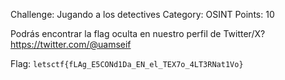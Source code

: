 Challenge: Jugando a los detectives
Category: OSINT
Points: 10

Podrás encontrar la flag oculta en nuestro perfil de Twitter/X? https://twitter.com/@uamseif

Flag: `letsctf{fLAg_E5CONd1Da_EN_el_TEX7o_4LT3RNat1Vo}`
